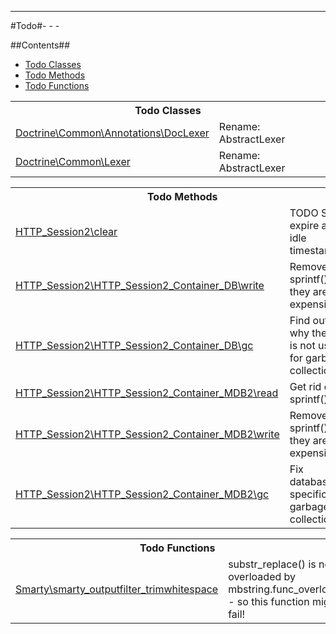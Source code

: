 - - -

#Todo#- - -

##Contents##

<ul>
<li><a href="#todo_class">Todo Classes</a></li><li><a href="#todo_method">Todo Methods</a></li><li><a href="#todo_function">Todo Functions</a></li></ul>
<table id="todo_class" class="detail">
<tr><th colspan="2" class="title">Todo Classes</th></tr>
<tr><td class="name"><a href="https://github.com/JeyDotC/Hirudo-docs/blob/master/Doctrine/Common/Annotations/DocLexer.md">Doctrine\Common\Annotations\DocLexer</a></td><td class="description">Rename: AbstractLexer</td></tr>
<tr><td class="name"><a href="https://github.com/JeyDotC/Hirudo-docs/blob/master/Doctrine/Common/Lexer.md">Doctrine\Common\Lexer</a></td><td class="description">Rename: AbstractLexer</td></tr>
</table>

<table id="todo_method" class="detail">
<tr><th colspan="2" class="title">Todo Methods</th></tr>
<tr>
<td class="name"><a href="https://github.com/JeyDotC/Hirudo-docs/blob/master/HTTP_Session2/HTTP_Session2.md#clear">HTTP_Session2\clear</a></td>
<td class="description">TODO Save expire and idle timestamps?</td>
</tr>
<tr>
<td class="name"><a href="https://github.com/JeyDotC/Hirudo-docs/blob/master/HTTP_Session2/HTTP_Session2_Container_DB.md#write">HTTP_Session2\HTTP_Session2_Container_DB\write</a></td>
<td class="description">Remove sprintf(), they are expensive.</td>
</tr>
<tr>
<td class="name"><a href="https://github.com/JeyDotC/Hirudo-docs/blob/master/HTTP_Session2/HTTP_Session2_Container_DB.md#gc">HTTP_Session2\HTTP_Session2_Container_DB\gc</a></td>
<td class="description">Find out why the DB is not used for garbage collection.</td>
</tr>
<tr>
<td class="name"><a href="https://github.com/JeyDotC/Hirudo-docs/blob/master/HTTP_Session2/HTTP_Session2_Container_MDB2.md#read">HTTP_Session2\HTTP_Session2_Container_MDB2\read</a></td>
<td class="description">Get rid off sprintf()</td>
</tr>
<tr>
<td class="name"><a href="https://github.com/JeyDotC/Hirudo-docs/blob/master/HTTP_Session2/HTTP_Session2_Container_MDB2.md#write">HTTP_Session2\HTTP_Session2_Container_MDB2\write</a></td>
<td class="description">Remove sprintf(), they are expensive.</td>
</tr>
<tr>
<td class="name"><a href="https://github.com/JeyDotC/Hirudo-docs/blob/master/HTTP_Session2/HTTP_Session2_Container_MDB2.md#gc">HTTP_Session2\HTTP_Session2_Container_MDB2\gc</a></td>
<td class="description">Fix database-specific garbage collection.</td>
</tr>
</table>

<table id="todo_function" class="detail">
<tr><th colspan="2" class="title">Todo Functions</th></tr>
<tr>
<td class="name"><a href="https://github.com/JeyDotC/Hirudo-docs/blob/master/Smarty/package-functions.md#smarty_outputfilter_trimwhitespace">Smarty\smarty_outputfilter_trimwhitespace</a></td>
<td class="description">substr_replace() is not overloaded by mbstring.func_overload - so this function might fail!</td>
</tr>
</table>

